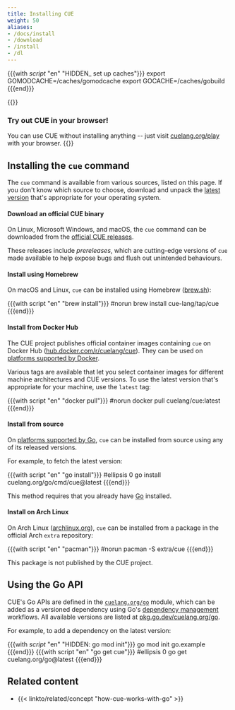 ```yaml
---
title: Installing CUE
weight: 50
aliases:
- /docs/install
- /download
- /install
- /dl
---
```


{{{with _script_ "en" "HIDDEN_ set up caches"}}}
export GOMODCACHE=/caches/gomodcache
export GOCACHE=/caches/gobuild
{{{end}}}

{{<warning>}}
### Try out CUE in your browser!
You can use CUE without installing anything -- just visit
[cuelang.org/play](https://cuelang.org/play/) with your browser.
{{</warning>}}

## Installing the `cue` command

The `cue` command is available from various sources, listed on this page.
If you don't know which source to choose, download and unpack the
[latest version](https://github.com/cue-lang/cue/releases/latest)
that's appropriate for your operating system.

#### Download an official CUE binary

On Linux, Microsoft Windows, and macOS, the `cue` command can be downloaded from the
[official CUE releases](https://github.com/cue-lang/cue/releases/).

These releases include *prereleases*, which are cutting-edge versions of `cue`
made available to help expose bugs and flush out unintended behaviours.

#### Install using Homebrew

On macOS and Linux, `cue` can be installed using Homebrew
([brew.sh](https://brew.sh)):

{{{with script "en" "brew install"}}}
#norun
brew install cue-lang/tap/cue
{{{end}}}

#### Install from Docker Hub

The CUE project publishes official container images containing `cue` on Docker Hub
([hub.docker.com/r/cuelang/cue](https://hub.docker.com/r/cuelang/cue)).
They can be used on
[platforms supported by Docker](https://docs.docker.com/engine/install/).

Various tags are available that let you select container images for different
machine architectures and CUE versions. To use the latest version that's
appropriate for your machine, use the `latest` tag:

{{{with script "en" "docker pull"}}}
#norun
docker pull cuelang/cue:latest
{{{end}}}

#### Install from source

On
[platforms supported by Go](https://go.dev/dl/#stable),
`cue` can be installed from source using any of its released versions.

For example, to fetch the latest version:

{{{with script "en" "go install"}}}
#ellipsis 0
go install cuelang.org/go/cmd/cue@latest
{{{end}}}

This method requires that you already have [Go](https://go.dev) installed.
 
#### Install on Arch Linux

On Arch Linux
([archlinux.org](https://archlinux.org)),
`cue` can be installed from a package in the official Arch `extra` repository:

{{{with script "en" "pacman"}}}
#norun
pacman -S extra/cue
{{{end}}}

This package is not published by the CUE project.

## Using the Go API

CUE's Go APIs are defined in the
[`cuelang.org/go`](https://pkg.go.dev/cuelang.org/go) module, which can be added
as a versioned dependency using Go's
[dependency management](https://go.dev/doc/modules/managing-dependencies)
workflows. All available versions are listed at
[pkg.go.dev/cuelang.org/go](https://pkg.go.dev/cuelang.org/go?tab=versions).

For example, to add a dependency on the latest version:

{{{with _script_ "en" "HIDDEN: go mod init"}}}
go mod init go.example
{{{end}}}
{{{with script "en" "go get cue"}}}
#ellipsis 0
go get cuelang.org/go@latest
{{{end}}}

## Related content

- {{< linkto/related/concept "how-cue-works-with-go" >}}

